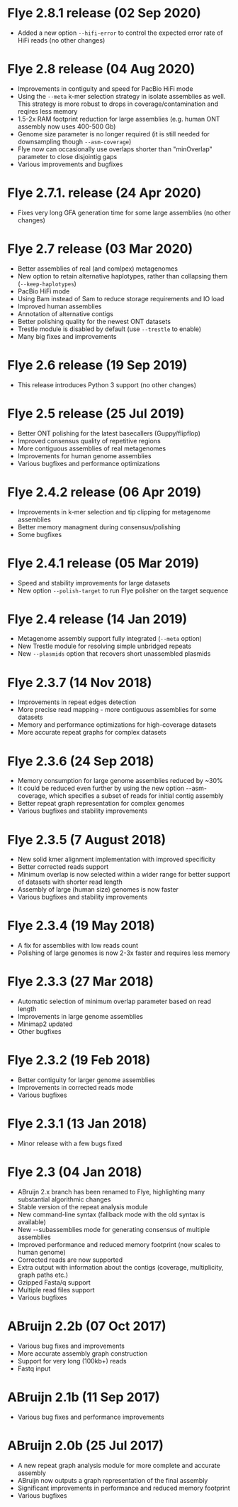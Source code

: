 Flye 2.8.1 release (02 Sep 2020)
===============================
* Added a new option `--hifi-error` to control the expected error rate of HiFi reads (no other changes)

Flye 2.8 release (04 Aug 2020)
==============================
* Improvements in contiguity and speed for PacBio HiFi mode
* Using the `--meta` k-mer selection strategy in isolate assemblies as well.
This strategy is more robust to drops in coverage/contamination and reqires less memory
* 1.5-2x RAM footprint reduction for large assemblies (e.g. human ONT assembly now uses 400-500 Gb)
* Genome size parameter is no longer required (it is still needed for downsampling though `--asm-coverage`)
* Flye now can occasionally use overlaps shorter than "minOverlap" parameter to close disjointig gaps
* Various improvements and bugfixes

Flye 2.7.1. release (24 Apr 2020)
=================================
* Fixes very long GFA generation time for some large assemblies (no other changes)

Flye 2.7 release (03 Mar 2020)
==============================
* Better assemblies of real (and comlpex) metagenomes
* New option to retain alternative haplotypes, rather than collapsing them (`--keep-haplotypes`)
* PacBio HiFi mode
* Using Bam instead of Sam to reduce storage requirements and IO load
* Improved human assemblies
* Annotation of alternative contigs
* Better polishing quality for the newest ONT datasets
* Trestle module is disabled by default (use `--trestle` to enable)
* Many big fixes and improvements

Flye 2.6 release (19 Sep 2019)
==============================
* This release introduces Python 3 support (no other changes)

Flye 2.5 release (25 Jul 2019)
==============================
* Better ONT polishing for the latest basecallers (Guppy/flipflop)
* Improved consensus quality of repetitive regions
* More contiguous assemblies of real metagenomes
* Improvements for human genome assemblies
* Various bugfixes and performance optimizations

Flye 2.4.2 release (06 Apr 2019)
================================
* Improvements in k-mer selection and tip clipping for metagenome assemblies
* Better memory managment during consensus/polishing
* Some bugfixes

Flye 2.4.1 release (05 Mar 2019)
================================
* Speed and stability improvements for large datasets
* New option `--polish-target` to run Flye polisher on the target sequence


Flye 2.4 release (14 Jan 2019)
==============================
* Metagenome assembly support fully integrated (`--meta` option)
* New Trestle module for resolving simple unbridged repeats
* New `--plasmids` option that recovers short unassembled plasmids

Flye 2.3.7 (14 Nov 2018)
=======================
* Improvements in repeat edges detection
* More precise read mapping - more contiguous assemblies for some datasets
* Memory and performance optimizations for high-coverage datasets
* More accurate repeat graphs for complex datasets


Flye 2.3.6 (24 Sep 2018)
========================
* Memory consumption for large genome assemblies reduced by ~30%
* It could be reduced even further by using the new option --asm-coverage,
which specifies a subset of reads for initial contig assembly
* Better repeat graph representation for complex genomes
* Various bugfixes and stability improvements

Flye 2.3.5 (7 August 2018)
==========================
* New solid kmer alignment implementation with improved specificity
* Better corrected reads support
* Minimum overlap is now selected within a wider range for better support of datasets with shorter read length
* Assembly of large (human size) genomes is now faster
* Various bugfixes and stability improvements

Flye 2.3.4 (19 May 2018)
========================
* A fix for assemblies with low reads count
* Polishing of large genomes is now 2-3x faster and requires less memory

Flye 2.3.3 (27 Mar 2018)
========================
* Automatic selection of minimum overlap parameter based on read length
* Improvements in large genome assemblies
* Minimap2 updated
* Other bugfixes

Flye 2.3.2 (19 Feb 2018)
========================
* Better contiguity for larger genome assemblies
* Improvements in corrected reads mode
* Various bugfixes

Flye 2.3.1 (13 Jan 2018)
========================
* Minor release with a few bugs fixed

Flye 2.3 (04 Jan 2018)
======================

* ABruijn 2.x branch has been renamed to Flye, highlighting many substantial algorithmic changes
* Stable version of the repeat analysis module
* New command-line syntax (fallback mode with the old syntax is available)
* New --subassemblies mode for generating consensus of multiple assemblies
* Improved performance and reduced memory footprint (now scales to human genome)
* Corrected reads are now supported
* Extra output with information about the contigs (coverage, multiplicity, graph paths etc.)
* Gzipped Fasta/q support
* Multiple read files support
* Various bugfixes

ABruijn 2.2b (07 Oct 2017)
==========================

* Various bug fixes and improvements
* More accurate assembly graph construction
* Support for very long (100kb+) reads
* Fastq input

ABruijn 2.1b (11 Sep 2017)
==========================

* Various bug fixes and performance improvements

ABruijn 2.0b (25 Jul 2017)
==========================

* A new repeat graph analysis module for more complete and accurate assembly
* ABruijn now outputs a graph representation of the final assembly
* Significant improvements in performance and reduced memory footprint
* Various bugfixes
